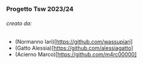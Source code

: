 ### Progetto Tsw 2023/24

###### creato da:
 - (Normanno Iari)[https://github.com/wassupiari]
 - (Gatto Alessia)[https://github.com/alessiagatto]
 - (Acierno Marco)[https://github.com/m4rc00000]
